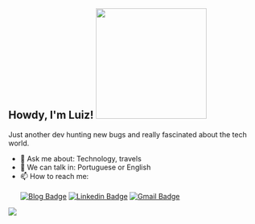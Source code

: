 <h2> Howdy, I'm Luiz! <img src="https://i.imgur.com/JoF35Do.gif" width="220"></h2>

Just another dev hunting new bugs and really fascinated about the tech world.

- 💬 Ask me about: Technology, travels
- 📣 We can talk in: Portuguese or English
- 📫 How to reach me: <br/><br/>
[![Blog Badge](https://img.shields.io/badge/Blog-llouiz.github.io%2Fme-black)](https://llouiz.github.io/me/)
[![Linkedin Badge](https://img.shields.io/badge/-LinkedIn-blue?style=flat-square&logo=Linkedin&logoColor=white&link=https://www.linkedin.com/in/luiz-carlos5/)](https://www.linkedin.com/in/luiz-carlos5/)
[![Gmail Badge](https://img.shields.io/badge/-luiz.carlos.techie%40gmail.com-008080?style=flat-square&logo=Gmail&logoColor=white&link=mailto:luiz.carlos.techie@gmail.com)](mailto:luiz.carlos.techie@gmail.com)

<p>
  <img src="https://github-readme-stats.vercel.app/api/top-langs/?username=gcairesdev&layout=compact" /> 
</p>
